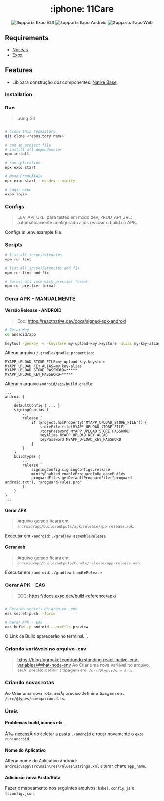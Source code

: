 <!-- Title -->

<h1 align="center"> :iphone: 11Care </h1>

<!-- Header -->

<p align="center">
  <!-- iOS -->
  <img alt="Supports Expo iOS" longdesc="Supports Expo iOS" src="https://img.shields.io/badge/iOS-000.svg?style=flat-square&logo=APPLE&labelColor=999999&logoColor=fff" />
  <!-- Android -->
  <img alt="Supports Expo Android" longdesc="Supports Expo Android" src="https://img.shields.io/badge/Android-000.svg?style=flat-square&logo=ANDROID&labelColor=A4C639&logoColor=fff" />
  <!-- Web -->
  <img alt="Supports Expo Web" longdesc="Supports Expo Web" src="https://img.shields.io/badge/web-000.svg?style=flat-square&logo=GOOGLE-CHROME&labelColor=4285F4&logoColor=fff" />
</p>

## Requirements

- [NodeJs](https://nodejs.org/en/).
- [Expo](https://docs.expo.dev/get-started/installation/).

## Features

- Lib para construção dos componentes: [Native Base](https://nativebase.io/).

<!-- Installation -->

### Installation

### Run

> using Git

```sh

# Clone this repository
git clone <repository name>

# cmd in project file
# install all dependencies
npm install

# run aplication
npx expo start

# Modo ProduÃ§Ã£o
npx expo start --no-dev --minify

# Login expo
expo login

```

### Configs

> DEV_API_URL: para testes em modo dev, PROD_API_URL: automaticamente configurado após realizar o build do APK.

Configs in .env.example file.

### Scripts

```sh
# list all inconsistencies
npm run lint

# list all inconsistencies and fix
npm run lint-and-fix

# format all code with prettier format
npm run prettier-format
```

### Gerar APK - MANUALMENTE

#### Versão Release - ANDROID

> Doc: https://reactnative.dev/docs/signed-apk-android

```sh
# Gerar Key
cd android/app

keytool -genkey -v -keystore my-upload-key.keystore -alias my-key-alias -keyalg RSA -keysize 2048 -validity 10000
```

Alterar arquivo `/.gradle/gradle.properties`:

```
MYAPP_UPLOAD_STORE_FILE=my-upload-key.keystore
MYAPP_UPLOAD_KEY_ALIAS=my-key-alias
MYAPP_UPLOAD_STORE_PASSWORD=*****
MYAPP_UPLOAD_KEY_PASSWORD=*****
```

Alterar o arquivo `android/app/build.gradle`:

```
...
android {
    ...
    defaultConfig { ... }
    signingConfigs {
        ...
        release {
            if (project.hasProperty('MYAPP_UPLOAD_STORE_FILE')) {
                storeFile file(MYAPP_UPLOAD_STORE_FILE)
                storePassword MYAPP_UPLOAD_STORE_PASSWORD
                keyAlias MYAPP_UPLOAD_KEY_ALIAS
                keyPassword MYAPP_UPLOAD_KEY_PASSWORD
            }
        }
    }
    buildTypes {
        ...
        release {
            signingConfig signingConfigs.release
            minifyEnabled enableProguardInReleaseBuilds
            proguardFiles getDefaultProguardFile("proguard-android.txt"), "proguard-rules.pro"
        }
    }
}
...
```

#### Gerar APK

> Arquivo gerado ficará em: `android/app/build/outputs/apk/release/app-release.apk`.

Executar em `/android`:
`./gradlew assembleRelease`

#### Gerar aab

> Arquivo gerado ficará em: `android/app/build/outputs/bundle/release/app-release.aab`.

Executar em `/android`:
`./gradlew bundleRelease`

### Gerar APK - EAS

> DOC: https://docs.expo.dev/build-reference/apk/

```sh

# Gerando secrets do arquivo .env
eas secret:push --force

# Gerar APK - EAS
eas build -p android --profile preview
```

O Link da Build aparecerão no terminal.
`.

### Criando variáveis no arquivo .env

> https://blog.logrocket.com/understanding-react-native-env-variables/#what-node-env
> Ao Criar uma nova variável no arquivo, serÃ¡ preciso definir a tipagem em: `/src/@types/env.d.ts`.

### Criando novas rotas

Ao Criar uma nova rota, serÃ¡ preciso definir a tipagem em: `/src/@types/navigation.d.ts`.

### Úteis

#### Problemas build, ícones etc.

Ã‰ necessÃ¡rio deletar a pasta `./android` e rodar novamente o `expo run:android`.

#### Nome do Aplicativo

Alterar nome do Aplicativo Android: `android\app\src\main\res\values\strings.xml` alterar chave `app_name`.

#### Adicionar nova Pasta/Rota

Fazer o mapeamento nos seguintes arquivos: `babel.config.js` e `tsconfig.json`.
